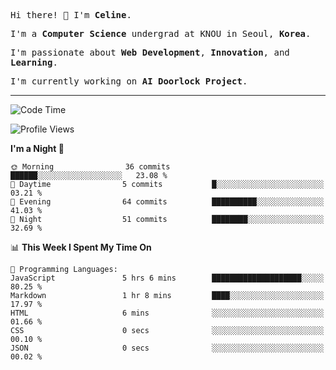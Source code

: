 <p><samp>Hi there! 👋 I'm <b>Celine</b>.</samp></p>
<p><samp>I'm a <b>Computer Science</b> undergrad at KNOU in Seoul, <b>Korea</b>.</samp></p>
<p><samp>I'm passionate about <b>Web Development</b>, <b>Innovation</b>, and <b>Learning</b>.</samp></p>
<p><samp>I'm currently working on <b>AI Doorlock Project</b>.</samp></p>
<hr>

<!--START_SECTION:celine-->
![Code Time](http://img.shields.io/badge/Code%20Time-48%20hrs%2029%20mins-blue)

![Profile Views](http://img.shields.io/badge/Profile%20Views-2-blue)

**I'm a Night 🦉** 

```text
🌞 Morning                36 commits          ██████░░░░░░░░░░░░░░░░░░░   23.08 % 
🌆 Daytime                5 commits           █░░░░░░░░░░░░░░░░░░░░░░░░   03.21 % 
🌃 Evening                64 commits          ██████████░░░░░░░░░░░░░░░   41.03 % 
🌙 Night                  51 commits          ████████░░░░░░░░░░░░░░░░░   32.69 % 
```


📊 **This Week I Spent My Time On** 

```text
💬 Programming Languages: 
JavaScript               5 hrs 6 mins        ████████████████████░░░░░   80.25 % 
Markdown                 1 hr 8 mins         ████░░░░░░░░░░░░░░░░░░░░░   17.97 % 
HTML                     6 mins              ░░░░░░░░░░░░░░░░░░░░░░░░░   01.66 % 
CSS                      0 secs              ░░░░░░░░░░░░░░░░░░░░░░░░░   00.10 % 
JSON                     0 secs              ░░░░░░░░░░░░░░░░░░░░░░░░░   00.02 % 
```


<!--END_SECTION:celine-->
